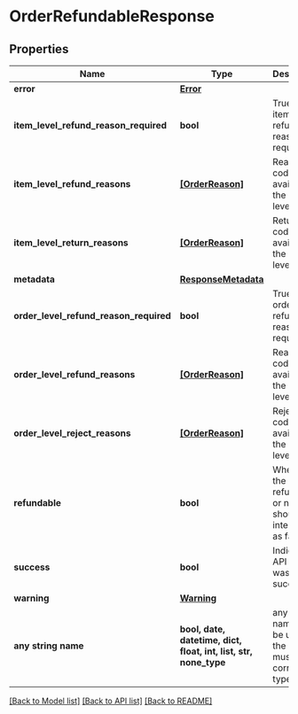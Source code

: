 # OrderRefundableResponse


## Properties
Name | Type | Description | Notes
------------ | ------------- | ------------- | -------------
**error** | [**Error**](Error.md) |  | [optional] 
**item_level_refund_reason_required** | **bool** | True if the item level refund reason is required | [optional] 
**item_level_refund_reasons** | [**[OrderReason]**](OrderReason.md) | Reason codes available at the item level. | [optional] 
**item_level_return_reasons** | [**[OrderReason]**](OrderReason.md) | Return codes available at the item level. | [optional] 
**metadata** | [**ResponseMetadata**](ResponseMetadata.md) |  | [optional] 
**order_level_refund_reason_required** | **bool** | True if the order level refund reason is required | [optional] 
**order_level_refund_reasons** | [**[OrderReason]**](OrderReason.md) | Reason codes available at the order level. | [optional] 
**order_level_reject_reasons** | [**[OrderReason]**](OrderReason.md) | Reject codes available at the order level. | [optional] 
**refundable** | **bool** | Whether the order is refundable or not.  Null should be interpreted as false. | [optional] 
**success** | **bool** | Indicates if API call was successful | [optional] 
**warning** | [**Warning**](Warning.md) |  | [optional] 
**any string name** | **bool, date, datetime, dict, float, int, list, str, none_type** | any string name can be used but the value must be the correct type | [optional]

[[Back to Model list]](../README.md#documentation-for-models) [[Back to API list]](../README.md#documentation-for-api-endpoints) [[Back to README]](../README.md)


